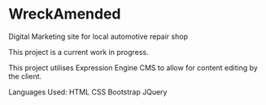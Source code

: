 # WreckAmended
Digital Marketing site for local automotive repair shop

This project is a current work in progress.

This project utilises Expression Engine CMS to allow for content editing by the client.

Languages Used:
HTML
CSS
Bootstrap
JQuery

